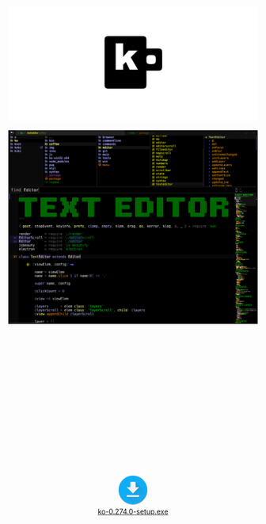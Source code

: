 
![ko](img/banner.png)

![ko274](img/ko274.png)

<p align="center" style="margin-top:300px;">
    <a href="https://github.com/monsterkodi/ko/releases/download/v0.274.0/ko-0.274.0-setup.exe">
        <img src="img/download.png" width=64 height=64/><br>
        ko-0.274.0-setup.exe
    </a>
</p>